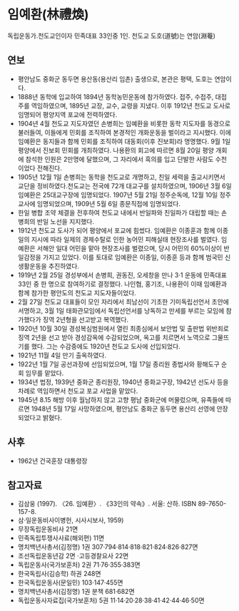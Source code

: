 임예환(林禮煥)
============

독립운동가.천도교인이자 민족대표 33인중 1인. 천도교 도호(道號)는 연암(淵菴)

연보
----
 * 평안남도 중화군 동두면 용산동(용산리 임촌) 출생으로, 본관은 평택, 도호는 연암이다.
 * 1888년 동학에 입교하여 1894년 동학농민운동에 참가하였다. 접주, 수접주, 대접주를 역임하였으며, 1895년 교장, 교수, 교령을 지냈다. 이후 1912년 천도교 도사로 임명되어 평양지역 포교에 전력하였다.
 * 1904년 4월 천도교 지도자였던 손병희는 임예환을 비롯한 동학 지도자를 동경으로 불러들여, 이들에게 민회를 조직하여 본경적인 개화운동을 벌이라고 지시했다. 이에 임예환은 동지들과 함께 민회를 조직하여 대동회(이후 진보회)라 명명했다. 9월 1일 평양에서 진보회 민회를 개최하였다. 나용환의 회고에 따르면 8월 20일 평양 개회에 참석한 인원은 2만명에 달했으며, 그 자리에서 흑의를 입고 단발한 사람도 수천이었다 전해진다.
 * 1905년 12월 1일 손병희는 동학을 천도교로 개명하고, 친일 세력을 출교시키면서 교단을 정비하였다.천도교는 전국에 72개 대교구를 설치하였으며, 1906년 3월 6일 임예환은 25대교구장에 임명되었다. 1907년 5월 21일 정주순독에, 12월 10일 정주교사에 임명되었으며, 1909년 5월 6일 종문직접에 임명되었다.
 * 한일 병합 조약 체결을 전후하여 천도교 내에서 반일파와 친일파가 대립할 때는 손병희의 반일 노선을 지지했다.
 * 1912년 천도교 도사가 되어 평양에서 포교에 힘썼다. 임예환은 이종훈과 함께 이종일의 지시에 따라 일제의 경제수탈로 인한 농어민 피해실태 현장조사를 벌였다. 임예환은 서해안 일대 어민을 맡아 현장조사를 벌렸으며, 당시 어민의 60%이상이 반일감정을 가지고 있었다. 이를 토대로 임예환은 이종일, 이종훈 등과 함께 범국민 신생활운동을 추진하였다.
 * 1919년 2월 25일 경성부에서 손병희, 권동진, 오세창을 만나 3·1 운동에 민족대표 33인 중 한 명으로 참여하기로 결정했다. 나인협, 홍기조, 나용환이 이때 임예환과 함께 참가한 평안도의 천도교 지도자들이었다.
 * 2월 27일 천도교 대표들이 모인 자리에서 최남선이 기초한 기미독립선언서 초안에 서명하고, 3월 1일 태화관모임에서 독립선언서를 낭독하고 만세를 부르는 모임에 참가했다가 징역 2년형을 선고받고 복역했다. 
 * 1920년 10월 30일 경성복심범원에서 열린 최종심에서 보안법 및 출판법 위반죄로 징역 2년을 선고 받아 경성감옥에 수감되었으며, 옥고를 치르면서 노역으로 그물뜨기를 했다. 그는 수감중에도 1920년 천도교 도사에 선입되었다.
 * 1921년 11월 4일 만기 출옥하였다. 
 * 1922년 1월 7일 공선과장에 선임되었으며, 1월 17일 종리원 종법사와 황해도구 순회 임무를 맡았다.
 * 1934년 법정, 1939년 중화군 종리원장, 1940년 중화교구장, 1942년 선도사 등을 차례로 역임하면서 천도교 포교 사업을 맡았다. 
 * 1945년 8.15 해방 이후 월남하지 않고 고향 평남 중화군에 머물렀으며, 유족들에 따르면 1948년 5월 17일 사망하였으며, 평안남도 중화군 동두면 용산리 선영에 안장되었다고 밝혔다.


사후
----
 * 1962년 건국훈장 대통령장


참고자료
--------
 * 김삼웅 (1997). 〈26. 임예환〉. 《33인의 약속》. 서울: 산하. ISBN 89-7650-157-8.
 * 삼·일운동비사이병헌, 시사시보사, 1959)
 * 무장독립운동비사 21면
 * 민족독립투쟁사사료(해외편) 11면
 * 명치백년사총서(김정명) 1권 307·794·814·818·821·824·826·827면
 * 조선독립운동년감 2면 ·고등경찰요사 22면
 * 독립운동사(국가보훈처) 2권 71·76·355·383면
 * 한국독립사(김승학) 하권 248면
 * 한국독립운동사(문일민) 103·147·455면
 * 명치백년사총서(김정명) 1권 분책 681·682면
 * 독립운동사자료집(국가보훈처) 5권 11·14·20·28·38·41·42·44·46·50면

